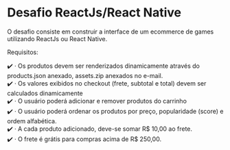 # Desafio ReactJs/React Native
O desafio consiste em construir a interface de um ecommerce de games utilizando ReactJs ou React Native.

Requisitos:

:heavy_check_mark: ·  Os produtos devem ser renderizados dinamicamente através do products.json anexado, assets.zip anexados no e-mail.  
:heavy_check_mark: ·  Os valores exibidos no checkout (frete, subtotal e total) devem ser calculados dinamicamente  
:heavy_check_mark: ·  O usuário poderá adicionar e remover produtos do carrinho  
:heavy_check_mark: ·  O usuário poderá ordenar os produtos por preço, popularidade (score) e ordem alfabética.  
:heavy_check_mark: ·  A cada produto adicionado, deve-se somar R$ 10,00 ao frete.  
:heavy_check_mark: ·  O frete é grátis para compras acima de R$ 250,00.  
